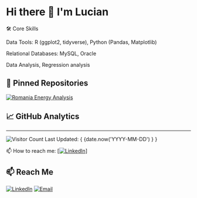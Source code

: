 # Hi there 👋 I'm Lucian

🛠️ Core Skills

Data Tools: R (ggplot2, tidyverse), Python (Pandas, Matplotlib)

Relational Databases: MySQL, Oracle

Data Analysis, Regression analysis

## 📌 Pinned Repositories
[![Romania Energy Analysis](https://github-readme-stats.vercel.app/api/pin/?username=LuciSin&repo=Romania-Energy-Analysis)](https://github.com/LuciSin/Romania-Energy-Analysis)

## 📈 GitHub Analytics

---
![Visitor Count](https://visitor-badge.laobi.icu/badge?page_id=LuciSin.LuciSin)
Last Updated: { {date.now('YYYY-MM-DD') } }

📫 How to reach me: [[![LinkedIn](https://img.shields.io/badge/LinkedIn-Connect-blue?logo=linkedin)](https://www.linkedin.com/in/lucian-spiridon-741692236/)]
## 📫 Reach Me

[![LinkedIn](https://img.shields.io/badge/LinkedIn-Connect-blue?logo=linkedin)](https://www.linkedin.com/in/lucian-spiridon-741692236/)
[![Email](https://img.shields.io/badge/Email-Contact-red?logo=gmail)](mailto:lucianvalentinspiridon@gmail.com)
